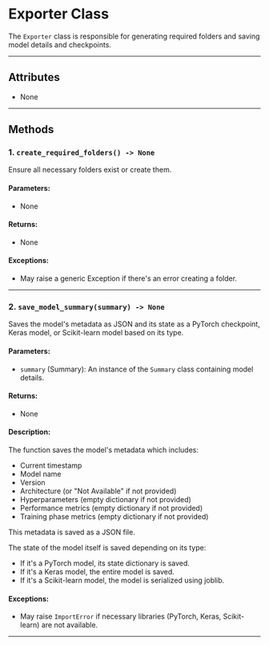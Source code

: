 # Exporter Class

The `Exporter` class is responsible for generating required folders and saving model details and checkpoints.

---

## Attributes

- None

---

## Methods

### 1. `create_required_folders() -> None`

Ensure all necessary folders exist or create them.

#### Parameters:
- None

#### Returns:
- None

#### Exceptions:
- May raise a generic Exception if there's an error creating a folder.

---

### 2. `save_model_summary(summary) -> None`

Saves the model's metadata as JSON and its state as a PyTorch checkpoint, Keras model, or Scikit-learn model based on its type.

#### Parameters:

- `summary` (Summary): An instance of the `Summary` class containing model details.

#### Returns:
- None

#### Description:

The function saves the model's metadata which includes:
- Current timestamp
- Model name
- Version
- Architecture (or "Not Available" if not provided)
- Hyperparameters (empty dictionary if not provided)
- Performance metrics (empty dictionary if not provided)
- Training phase metrics (empty dictionary if not provided)

This metadata is saved as a JSON file.

The state of the model itself is saved depending on its type:
- If it's a PyTorch model, its state dictionary is saved.
- If it's a Keras model, the entire model is saved.
- If it's a Scikit-learn model, the model is serialized using joblib.

#### Exceptions:
- May raise `ImportError` if necessary libraries (PyTorch, Keras, Scikit-learn) are not available.

---

